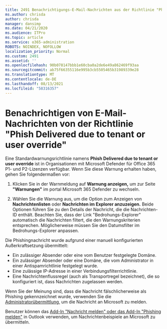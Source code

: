 ```yaml
---
title: 2491 Benachrichtigungs-E-Mail-Nachrichten aus der Richtlinie "Phishing aufgrund von Mandanten- oder Benutzerüberschreibung"
ms.author: chrisda
author: chrisda
manager: dansimp
ms.date: 04/21/2020
ms.audience: ITPro
ms.topic: article
ms.service: o365-administration
ROBOTS: NOINDEX, NOFOLLOW
localization_priority: Normal
ms.custom: 2491
ms.assetid: ''
ms.openlocfilehash: 90b078147bbb1e60cba0a2de6e49a862469f93aa
ms.sourcegitcommit: ab75f66355116e995b3cb5505465b31989339e28
ms.translationtype: MT
ms.contentlocale: de-DE
ms.lasthandoff: 08/13/2021
ms.locfileid: "58316357"
---
```

# <a name="alert-email-messages-from-the-phish-delivered-due-to-tenant-or-user-override-policy"></a>Benachrichtigen von E-Mail-Nachrichten von der Richtlinie "Phish Delivered due to tenant or user override"

Eine Standardwarnungsrichtlinie namens **Phish Delivered due to tenant or user override** ist in Organisationen mit Microsoft Defender für Office 365 P1- und P2-Lizenzen verfügbar. Wenn Sie diese Warnung erhalten haben, gehen Sie folgendermaßen vor:

1. Klicken Sie in der Warnmeldung auf **Warnung anzeigen,** um zur Seite **"Warnungen"** im portal Microsoft 365 Defender zu wechseln.

2. Wählen Sie die Warnung aus, um die Option zum Anzeigen von **Nachrichtenlisten** oder **Nachrichten im Explorer anzuzeigen.** Beide Optionen führen Sie zu den Details der Nachricht, die die Nachrichten-ID enthält. Beachten Sie, dass der Link "Bedrohungs-Explorer" automatisch die Nachrichten filtert, die den Warnungskriterien entsprechen. Möglicherweise müssen Sie den Datumsfilter im Bedrohungs-Explorer anpassen.

Die Phishingnachricht wurde aufgrund einer manuell konfigurierten Außerkraftsetzung übermittelt:

- Ein zulässiger Absender oder eine vom Benutzer festgelegte Domäne.
- Ein zulässiger Absender oder eine Domäne, die vom Administrator in einer Antispamrichtlinie festgelegt wurde.
- Eine zulässige IP-Adresse in einer Verbindungsfilterrichtlinie.
- Eine Nachrichtenflussregel (auch als Transportregel bezeichnet), die so konfiguriert ist, dass Nachrichten zugelassen werden.

Wenn Sie der Meinung sind, dass die Nachricht fälschlicherweise als Phishing gekennzeichnet wurde, verwenden Sie die [Administratorübermittlung,](https://docs.microsoft.com/microsoft-365/security/office-365-security/admin-submission) um die Nachricht an Microsoft zu melden.

Benutzer können das [Add-In "Nachricht melden" oder das Add-In "Phishing melden"](https://docs.microsoft.com/microsoft-365/security/office-365-security/enable-the-report-message-add-in) in Outlook verwenden, um Nachrichtenbeispiele an Microsoft zu übermitteln.

